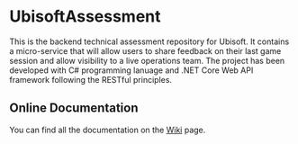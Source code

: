 # UbisoftAssessment
This is the backend technical assessment repository for Ubisoft. It contains a micro-service that will allow users to share feedback on their last game session and
allow visibility to a live operations team. The project has been developed with C# programming lanuage and .NET Core Web API framework following the RESTful principles.

## Online Documentation
You can find all the documentation on the [Wiki](https://github.com/emrealtann/UbisoftAssessment/wiki) page.
